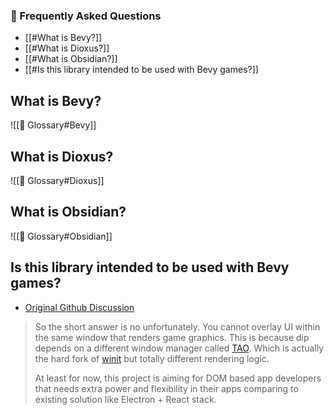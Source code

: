 ### 🙋 Frequently Asked Questions

- [[#What is Bevy?]]
- [[#What is Dioxus?]]
- [[#What is Obsidian?]]
- [[#Is this library intended to be used with Bevy games?]]

## What is Bevy?

![[🛒  Glossary#Bevy]]

## What is Dioxus?

![[🛒  Glossary#Dioxus]]

## What is Obsidian?

![[🛒  Glossary#Obsidian]]

## Is this library intended to be used with Bevy games?

- [Original Github Discussion](https://github.com/diptools/dip/discussions/51)

>So the short answer is no unfortunately. You cannot overlay UI within the same window that renders game graphics. This is because dip depends on a different window manager called [TAO](https://github.com/tauri-apps/tao). Which is actually the hard fork of [winit](https://github.com/rust-windowing/winit) but totally different rendering logic. 
> 
>At least for now, this project is aiming for DOM based app developers that needs extra power and flexibility in their apps comparing to existing solution like Electron + React stack.

